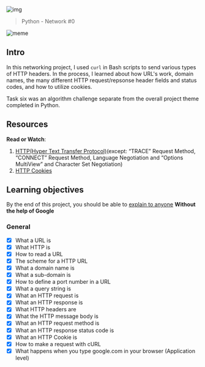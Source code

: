 ![img](https://assets.imaginablefutures.com/media/images/ALX_Logo.max-200x150.png)

> Python - Network #0

![meme](http://www.quickmeme.com/img/6a/6ac5d6205b48a3387e6013d4c2bbeb6e778cd422df3d26ecb54c8f78726f5e04.jpg)

## Intro

In this networking project, I used `curl` in Bash scripts to send various types
of HTTP headers. In the process, I learned about how URL's work, domain names,
the many different HTTP request/repsonse header fields and status codes, and
how to utilize cookies.

Task six was an algorithm challenge separate from the overall project theme
completed in Python.

## Resources

**Read or Watch**:

1. [HTTP(Hyper Text Transfer Protocol)](https://www3.ntu.edu.sg/home/ehchua/programming/webprogramming/HTTP_Basics.html)(except: “TRACE” Request Method, “CONNECT” Request Method, Language Negotiation and “Options MultiView” and Character Set Negotiation)
2. [HTTP Cookies](https://developer.mozilla.org/en-US/docs/Web/HTTP/Cookies)

## Learning objectives

By the end of this project, you should be able to [explain to anyone](https://fs.blog/feynman-learning-technique/) **Without the help of Google**

### General

- [x] What a URL is
- [x] What HTTP is
- [x] How to read a URL
- [x] The scheme for a HTTP URL
- [x] What a domain name is
- [x] What a sub-domain is
- [x] How to define a port number in a URL
- [x] What a query string is
- [x] What an HTTP request is
- [x] What an HTTP response is
- [x] What HTTP headers are
- [x] What the HTTP message body is
- [x] What an HTTP request method is
- [x] What an HTTP response status code is
- [x] What an HTTP Cookie is
- [x] How to make a request with cURL
- [x] What happens when you type google.com in your browser (Application level)
